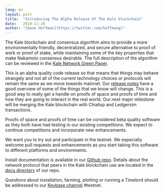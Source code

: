 ```yaml
---
lang: en
layout: post
title:  "Introducing The Alpha Release Of The Kale blockchain"
date:   2019-11-26
author: "[Gene Hoffman](https://twitter.com/hoffmang)"
---
```


The Kale blockchain and consensus algorithm aims to provide a more environmentally friendly, decentralized, and secure alternative to proof of work or proof of stake, while maintaining some of the key properties that make Nakamoto consensus desirable. The full description of the algorithm can be reviewed in the [Kale Network Green Paper](/assets/ChiaGreenPaper.pdf).

This is an alpha quality code release so that means that things may behave strangely and not all of the current technology choices or protocols will remain the same as we move towards mainnet. Our [release notes](/releases) have a good overview of some of the things that we know will change. This is a good way to really get a handle on proofs of space and proofs of time and how they are going to interact in the real world. Our next major milestone will be merging the Kale blockchain with Chialisp and Ledgersim transactions.

Proofs of space and proofs of time can be considered beta quality software as they both have had testing in our existing competitions. We expect to continue competitions and incorporate new enhancements.

We want you to try out and participate in the testnet. We especially welcome pull requests and enhancements as you start taking this software to different platforms and environments.

Install documentation is available in our [Github repo](https://github.com/Kale-Network/kale-blockchain). Details about the network protocol that peers in the Kale blockchain use are located in the [docs directory](https://github.com/Kale-Network/kale-blockchain/tree/master/docs) of our repo.

Questions about installation, farming, plotting or running a Timelord should be addressed to our [Keybase channel](https://keybase.io/team/chia_network.public) #testnet.
